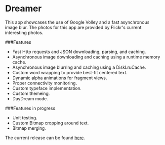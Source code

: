 Dreamer
========

This app showcases the use of Google Volley and a fast asynchronous image blur. The photos for this app are provided by Flickr's current interesting photos.

###Features
* Fast Http requests and JSON downloading, parsing, and caching.
* Asynchronous image downloading and caching using a runtime memory cache.
* Asynchronous image blurring and caching using a DiskLruCache.
* Custom word wrapping to provide best-fit centered text.
* Dynamic alpha animations for fragment views.
* Proper connectivity monitoring.
* Custom typeface implementation.
* Custom themeing.
* DayDream mode.

###Features in progress
* Unit testing.
* Custom Bitmap cropping around text.
* Bitmap merging.

The current release can be found [here](https://github.com/kevinmmarlow/FancyBlur/releases/latest).
